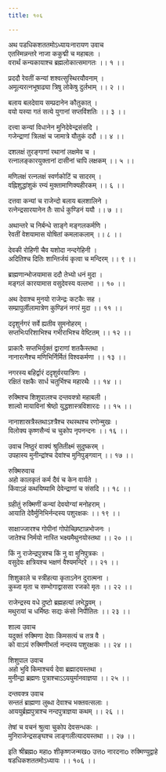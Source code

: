 ```yaml
---
title: १०६

---
```

अथ पडधिकशततमोऽध्यायःनारायण उवाच  
एतस्मिन्नन्तरे नाजा ककुद्मी च महाबलः ।  
वरार्थं कन्यकायाश्च ब्रह्मलोकात्समागतः ।। १ ।।  
  
प्रददौ रेवतीं कन्यां शश्वत्सुस्थिरयौवनाम् ।  
अमूल्यरत्नभूषाढ्या त्रिषु लोकेषु दुर्लभाम् ।। २ ।।  
  
बलाय बलदेवाय सम्प्रदानेन कौतुकात् ।  
वयो यस्या गतं सत्ये युगानां सप्तविंशतिः ।। ३ ।।  
  
दत्त्वा कन्यां विधानेन मुनिदेवेन्द्रसंसदि ।  
गजेन्द्राणां त्रिलक्षं च जामात्रे यौतुकं ददौ ।। ४ ।।  
  
दशलक्षं तुरङ्गाणां रथानां लक्षमेव च ।  
रत्नालङ्कारयुक्तानां दासीनां चापि लक्षकम् ।। ५ ।।  
  
मणिलक्षं रत्नलक्षं स्वर्णकोटिं च सादरम् ।  
वह्निशुद्धांशुकं रम्यं मुक्तामाणिक्यहीरकम् ।। ६ ।।  
  
दत्तवा कन्यां च राजेन्दो बलाय बलशालिने ।  
रत्नेन्द्रसारयानेन तैः सार्ध कुण्डिनं ययौ ।। ७ ।।  
  
अथान्तरे च निर्बन्धे साङ्गे मङ्गलकर्मणि ।  
रेवतीं वेशयामास योषितां कमलाकलाम् ।। ८ ।।  
  
देवकी रोहिणी चैव यशोदा नन्दगेहिनी ।  
अदितिश्च दितिः शान्तिर्जयं कृत्वा च मन्दिरम् ।। ९ ।।  
  
ब्राह्मणान्भोजयामास ददौ तेभ्यो धनं मुदा ।  
मङ्गलं कारयामास वसुदेवस्य वल्लभा ।। १० ।।  
  
अथ देवाश्च मुनयो राजेन्द्रः कटकैः सह ।  
सम्प्रापुर्लीलामात्रेण कुण्डिनं नगरं मुदा ।। ११ ।।  
  
ददृशुर्नगरं सर्वे ह्यतीव सुमनोहरम् ।  
सप्तभिःपरिशाभिश्च गभीराभिश्च वेष्टितम् ।। १२ ।।  
  
प्राकारैः सप्तभिर्युक्तं द्वाराणां शतकैस्तथा ।  
नानारत्नैश्च मणिभिर्निर्मितं विश्वकर्मणा ।। १३ ।।  
  
नगरस्य बहिर्द्वारं ददृशुर्वरयात्रिणः ।  
रक्षितं रक्षकैः सार्ध चतुर्भिश्च महारथैः ।। १४ ।।  
  
रुक्मिश्च शिशुपालश्च दन्तवक्त्रो महाबली ।  
शाल्वो मायाविनां श्रेष्ठो युद्धशास्त्रविशारदः ।। १५ ।।  
  
नानाशास्रत्रैस्तथाऽश्त्रैश्च रथस्थश्च रणोन्मुखः ।  
विलोक्य कृष्णसैन्यं च चुकोप नृपनन्दनः ।। १६ ।।  
  
उवाच निष्ठुरं वाक्यं श्रुतितीक्ष्मं सुदुष्करम् ।  
उपहास्य मुनीन्द्रांश्च देवांश्च मुनिपुङ्गवान् ।। १७ ।।  
  
रुक्मिरुवाच  
अहो कालकृतं कर्म दैवं च केन वार्यते ।  
किंवाऽहं कथयिष्यामि देवेन्द्राणां च संसदि ।। १८ ।।  
  
ग्रहीतुं रुक्मिणीं कन्यां देवयोग्यां मनोहराम् ।  
आयाति देवैर्मुनिभिर्नन्दस्य पशुरक्षकः ।। १९ ।।  
  
साक्षाज्जारश्च गोपीनां गोपोच्छिष्टान्नभोजनः ।  
जातेश्च निर्मयो नास्ति भक्ष्यमैथुनयोस्तथा ।। २० ।।  
  
किं नु राजेन्द्रपुत्रश्च किं नु वा मुनिपुत्रकः ।  
वसुदेवः क्षत्रियश्च भक्षणं वैश्यमन्दिरे ।। २१ ।।  
  
शिशुकाले च स्त्रीहत्या कृताऽनेन दुरात्मना ।  
कुब्जा मृता च सम्भोगाद्वाससा रजको मृतः ।। २२ ।।  
  
राजेन्द्रस्य वधे दुष्टो ब्रह्महत्यां लभेद्ध्रुवम् ।  
मथुरायां च धर्मिष्ठः सद्यः कंसो निपातितः ।। २३ ।।  
  
शाल्व उवाच  
यदुक्तं रुक्मिणा देवाः किमसत्यं च तत्र वै ।  
को वाऽयं रुक्मिणीभर्ता नन्दस्य पशुरक्षकः ।। २४ ।।  
  
शिशुपाल उवाच  
अहो भुवि किमाश्चर्य देवा ब्रह्मादयस्तथा ।  
मुनीन्द्रा ब्रह्मणः पुत्राश्चाऽऽययुर्मानवाज्ञया ।। २५ ।।  
  
दन्तवक्त्र उवाच  
सन्ततं ब्राह्मणा लुब्धा देवाश्च भक्तवत्सलाः ।  
आययुर्ब्रह्मपुत्राश्च नन्दपुत्राज्ञया कथम् ।। २६ ।।  
  
तेषां च वचनं श्रुत्वा चुकोप देवसन्धकः ।  
मुनिराजेन्द्रसङ्घश्च लाङ्गलीत्यादयस्तथा ।। २७ ।।  
  
इति श्रीब्रह्मo महाo शीकृष्णजन्मखo उत्तo नारदनाo रुक्मिण्युद्वाहे  
षडधिकशततमोऽध्यायः ।। १०६ ।।